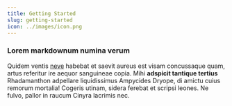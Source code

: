 ```yaml
---
title: Getting Started
slug: getting-started
icon: ../images/icon.png
---
```


### Lorem markdownum numina verum

Quidem ventis [neve](http://dextramque-esset.com/qui.php) habebat et saevit
aureus est visam concussaque quam, artus referitur ire aequor sanguineae copia.
Mihi **adspicit tantique tertius** Rhadamanthon adpellare liquidissimus
Ampycides Dryope, di amictu cuius remorum mortalia! Cogeris utinam, sidera
ferebat et scripsi leones. Ne fulvo, pallor in raucum Cinyra lacrimis nec.